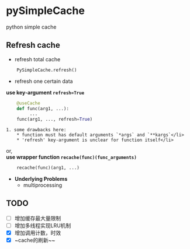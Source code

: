 # pySimpleCache
python simple cache 

## Refresh cache
* refresh total cache
```python
    PySimpleCache.refresh()	
```
* refresh one certain data<br/>

__use key-argument `refresh=True`__

```python
	@useCache		
	def func(arg1, ...): 		
		 ...		
	func(arg1, ..., refresh=True)		
```
	1. some drawbacks here: 
		* function must has default arguments `*args` and `**kargs`</li>
		* 'refresh' key-argument is unclear for function itself</li>

or, <br/> 
__use wrapper function `recache(func)(func_arguments)`__
```python
	recache(func)(arg1, ...)		
```
* **Underlying Problems**
	* multiprocessing
    
## TODO
- [ ] 增加缓存最大量限制
- [ ] 增加多线程实现LRU机制
- [x] 增加调用计数，时效
- [x] ~cache的刷新~~
